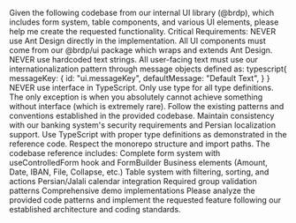 Given the following codebase from our internal UI library (@brdp), which includes form system, table components, and various UI elements, please help me create the requested functionality. Critical Requirements: NEVER use Ant Design directly in the implementation. All UI components must come from our @brdp/ui package which wraps and extends Ant Design. NEVER use hardcoded text strings. All user-facing text must use our internationalization pattern through message objects defined as: typescript{ messageKey: { id: "ui.messageKey", defaultMessage: "Default Text", } } NEVER use interface in TypeScript. Only use type for all type definitions. The only exception is when you absolutely cannot achieve something without interface (which is extremely rare). Follow the existing patterns and conventions established in the provided codebase. Maintain consistency with our banking system's security requirements and Persian localization support. Use TypeScript with proper type definitions as demonstrated in the reference code. Respect the monorepo structure and import paths. The codebase reference includes: Complete form system with useControlledForm hook and FormBuilder Business elements (Amount, Date, IBAN, File, Collapse, etc.) Table system with filtering, sorting, and actions Persian/Jalali calendar integration Required group validation patterns Comprehensive demo implementations Please analyze the provided code patterns and implement the requested feature following our established architecture and coding standards.
